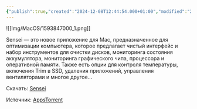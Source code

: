 ```yaml
---
{"publish":true,"created":"2024-12-08T12:44:54.000+01:00","modified":"2025-07-06T23:51:16.451+02:00","tags":["Программы","Утилиты","MacOS"],"cssclasses":""}
---
```



![[Img/MacOS/1593847000_1.png]]

Sensei — это новое приложение для Mac, предназначенное для оптимизации компьютера, которое предлагает чистый интерфейс и набор инструментов для очистки дисков, мониторинга состояния аккумулятора, мониторинга графического чипа, процессора и оперативной памяти. Также есть опции для контроля температуры, включения Trim в SSD, удаления приложений, управления вентиляторами и многое другое...

Скачать: [Sensei](https://appstorrent.ru/368-sensei.html)

Источник: [AppsTorrent](https://appstorrent.ru/)